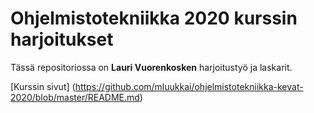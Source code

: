 # Ohjelmistotekniikka 2020 kurssin harjoitukset

Tässä repositoriossa on **Lauri Vuorenkosken** harjoitustyö ja laskarit.


[Kurssin sivut] (https://github.com/mluukkai/ohjelmistotekniikka-kevat-2020/blob/master/README.md)
